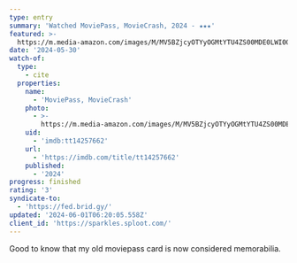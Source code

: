 ```yaml
---
type: entry
summary: 'Watched MoviePass, MovieCrash, 2024 - ★★★'
featured: >-
  https://m.media-amazon.com/images/M/MV5BZjcyOTYyOGMtYTU4ZS00MDE0LWI0OTYtZWFiZWVkNmM1ZTVjXkEyXkFqcGdeQXVyMTkxNjUyNQ@@._V1_SX300.jpg
date: '2024-05-30'
watch-of:
  type:
    - cite
  properties:
    name:
      - 'MoviePass, MovieCrash'
    photo:
      - >-
        https://m.media-amazon.com/images/M/MV5BZjcyOTYyOGMtYTU4ZS00MDE0LWI0OTYtZWFiZWVkNmM1ZTVjXkEyXkFqcGdeQXVyMTkxNjUyNQ@@._V1_SX300.jpg
    uid:
      - 'imdb:tt14257662'
    url:
      - 'https://imdb.com/title/tt14257662'
    published:
      - '2024'
progress: finished
rating: '3'
syndicate-to:
  - 'https://fed.brid.gy/'
updated: '2024-06-01T06:20:05.558Z'
client_id: 'https://sparkles.sploot.com/'
---
```

Good to know that my old moviepass card is now considered memorabilia.
